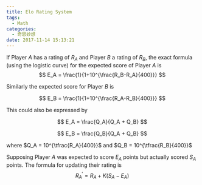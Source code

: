 ```yaml
---
title: Elo Rating System
tags:
  - Math
categories:
  - 奇思妙想
date: 2017-11-14 15:13:21
---
```


If Player $A$ has a rating of $R_{A}$ and Player $B$ a rating of $R_{B}$, the exact formula (using the logistic curve) for the expected score of Player $A$ is
$$
E_A = \frac{1}{1+10^{\frac{R_B-R_A}{400}}}
$$

Similarly the expected score for Player $B$ is

$$
E_B = \frac{1}{1+10^{\frac{R_A-R_B}{400}}}
$$

This could also be expressed by

$$
E_A = \frac{Q_A}{Q_A + Q_B}
$$

$$
E_B = \frac{Q_B}{Q_A + Q_B}
$$

where $Q_A = 10^{\tfrac{R_A}{400}}$ and $Q_B = 10^{\tfrac{R_B}{400}}$

Supposing Player $A$ was expected to score $E_{A}$ points but actually scored $S_{A}$ points. The formula for updating their rating is
$$
R_{A}^{\prime }=R_{A}+K(S_{A}-E_{A})
$$
